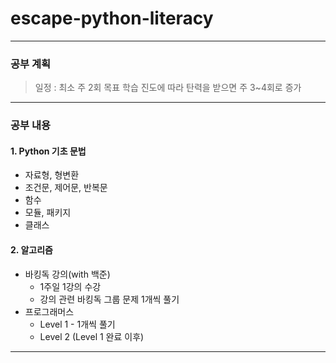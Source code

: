 # escape-python-literacy

----
### 공부 계획
>   일정 : 최소 주 2회 목표 
    학습 진도에 따라 탄력을 받으면 주 3~4회로 증가
----    
### 공부 내용
#### 1. Python 기초 문법
+ 자료형, 형변환
+ 조건문, 제어문, 반복문
+ 함수
+ 모듈, 패키지
+ 클래스

#### 2. 알고리즘
+ 바킹독 강의(with 백준)
    + 1주일 1강의 수강
    + 강의 관련 바킹독 그룹 문제 1개씩 풀기
+ 프로그래머스
    + Level 1 - 1개씩 풀기
    + Level 2 (Level 1 완료 이후)
----

    